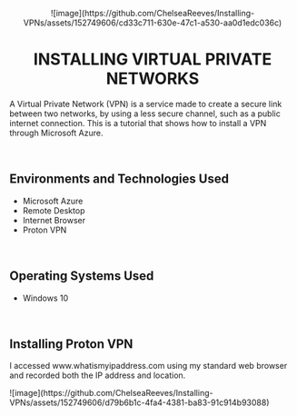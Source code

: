 <p align="center">![image](https://github.com/ChelseaReeves/Installing-VPNs/assets/152749606/cd33c711-630e-47c1-a530-aa0d1edc036c) </p>

<h1 align = "center">INSTALLING VIRTUAL PRIVATE NETWORKS</h1>
A Virtual Private Network (VPN) is a service made to create a secure link between two networks, by using a less secure channel, such as a public internet connection. This is a tutorial that shows how to install a VPN through Microsoft Azure.
<p>
<br />
<h2>Environments and Technologies Used</h2>
<ul>
<li>Microsoft Azure</li>
<li>Remote Desktop</li>
<li>Internet Browser</li>
<li>Proton VPN</li>
</ul>

<br />
<h2>Operating Systems Used</h2>
<ul>
 <li>Windows 10 </li>
</ul>
<br />

<h2>Installing Proton VPN</h2>
<p>
I accessed www.whatismyipaddress.com using my standard web browser and recorded both the IP address and location.
<p>
![image](https://github.com/ChelseaReeves/Installing-VPNs/assets/152749606/d79b6b1c-4fa4-4381-ba83-91c914b93088)
